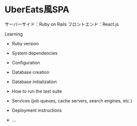 # UberEats風SPA

サーバーサイド：Ruby on Rails
フロントエンド：React.js

Learning

* Ruby version

* System dependencies

* Configuration

* Database creation

* Database initialization

* How to run the test suite

* Services (job queues, cache servers, search engines, etc.)

* Deployment instructions

* ...
